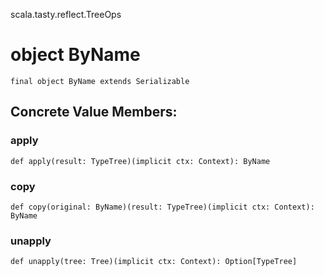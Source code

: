 scala.tasty.reflect.TreeOps
# object ByName

<pre><code class="language-scala" >final object ByName extends Serializable</pre></code>
## Concrete Value Members:
### apply
<pre><code class="language-scala" >def apply(result: TypeTree)(implicit ctx: Context): ByName</pre></code>

### copy
<pre><code class="language-scala" >def copy(original: ByName)(result: TypeTree)(implicit ctx: Context): ByName</pre></code>

### unapply
<pre><code class="language-scala" >def unapply(tree: Tree)(implicit ctx: Context): Option[TypeTree]</pre></code>


